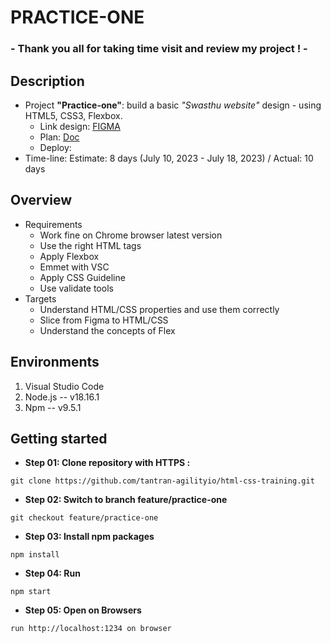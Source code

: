 # PRACTICE-ONE
### - Thank you all for taking time visit and review my project ! -
## Description
- Project **"Practice-one"**: build a basic *"Swasthu website"* design - using HTML5, CSS3, Flexbox.
    - Link design: [FIGMA](https://www.figma.com/file/fPgVhV6lef9uCoBH4YiEm7/Swasthu-website-(Community)?node-id=0%3A1&mode=dev)
    - Plan: [Doc](https://docs.google.com/document/d/1i5yfSNclPl8lYqqhsBx3LIiI4JrjbecYHukpb8H7bLI/edit)
    - Deploy:
- Time-line: Estimate: 8 days (July 10, 2023 - July 18, 2023) / Actual: 10 days

## Overview
- Requirements
    - Work fine on Chrome browser latest version
    - Use the right HTML tags
    - Apply Flexbox
    - Emmet with VSC
    - Apply CSS Guideline
    - Use validate tools
- Targets
    - Understand HTML/CSS properties and use them correctly
    - Slice from Figma to HTML/CSS
    - Understand the concepts of Flex

## Environments
1. Visual Studio Code
2. Node.js -- v18.16.1
3. Npm -- v9.5.1

## Getting started
- **Step 01: Clone repository with HTTPS :**
~~~
git clone https://github.com/tantran-agilityio/html-css-training.git
~~~
- **Step 02: Switch to branch feature/practice-one**
~~~
git checkout feature/practice-one
~~~
- **Step 03: Install npm packages**
~~~
npm install
~~~
- **Step 04: Run**
~~~
npm start
~~~
- **Step 05: Open on Browsers**
~~~
run http://localhost:1234 on browser